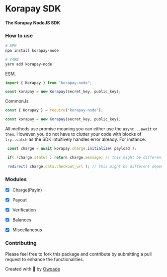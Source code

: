 # Korapay SDK

#### The Korapay NodeJS SDK

### How to use

```bash 
# NPM
npm install korapay-node

# YARN
yarn add korapay-node
```

ESM,

```javascript
import { Korapay } from "korapay-node";

const korapay = new Korapay(secret_key, public_key);
```

CommonJs

```javascript
const { Korapay } = require("korapay-node");

const korapay = new Korapay(secret_key, public_key);
```

All methods use promise meaning you can either use the `async...await` or `then`. However, you do not have to clutter your code with blocks of `try..catch` as the SDK intuitively handles error already. For instance:

```javascript
 const charge = await korapay.charge.initialize( payload );

 if( !charge.status ) return charge.message; // this might be different depending on your use case

 redirect( charge.data.checkout_url ); // this might be different depending on your use case

```

### Modules

- [x] Charge(Payin)
- [x] Payout
- [x] Verification
- [x] Balances
- [x] Miscellaneous



### Contributing

Please feel free to fork this package and contribute by submitting a pull request to enhance the functionalities.


Created with 🧡 by [Owoade](https://my-portfolio-owoade.vercel.app/)








